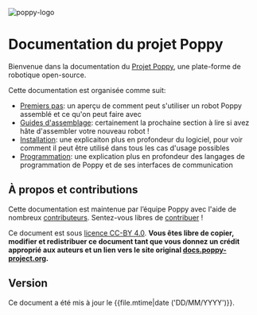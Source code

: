 ![poppy-logo](img/logo/poppy.png)

# Documentation du projet Poppy

Bienvenue dans la documentation du [Projet Poppy](https://www.poppy-project.org/), une plate-forme de robotique open-source.

Cette documentation est organisée comme suit:
* [Premiers pas](getting-started/README.md): un aperçu de comment peut s'utiliser un robot Poppy assemblé et ce qu'on peut faire avec
* [Guides d'assemblage](assembly-guides/README.md): certainement la prochaine section à lire si avez hâte d'assembler votre nouveau robot !
* [Installation](installation/README.md): une explicaiton plus en profondeur du logiciel, pour voir comment il peut être utilisé dans tous les cas d'usage possibles
* [Programmation](programming/README.md): une explication plus en profondeur des langages de programmation de Poppy et de ses interfaces de communication

## À propos et contributions

Cette documentation est maintenue par l’équipe Poppy avec l'aide de nombreux [contributeurs](https://github.com/poppy-project/poppy-docs/blob/master/CONTRIBUTORS.md). Sentez-vous libres de [contribuer](https://github.com/poppy-project/poppy-docs/blob/master/README.md) !

Ce document est sous [licence CC-BY 4.0](https://creativecommons.org/licenses/by/4.0/). **Vous êtes libre de copier, modifier et redistribuer ce document tant que vous donnez un crédit approprié aux auteurs et un lien vers le site original [docs.poppy-project.org](https://docs.poppy-project.org).**

## Version

Ce document a été mis à jour le {{file.mtime|date ('DD/MM/YYYY')}}.
